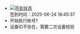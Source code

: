 - [![签到状态](https://github.com/p7wm/Cloud189-Actions/actions/workflows/main.yml/badge.svg?branch=main)](https://github.com/p7wm/Cloud189-Actions/actions/workflows/main.yml) <br> 签到时间：2025-06-24 18:45:37
- 开始执行帐号1
- 设备ID不存在，需要二次设备校验
